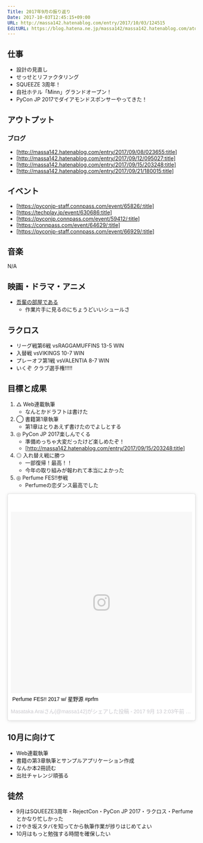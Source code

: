 ```yaml
---
Title: 2017年9月の振り返り
Date: 2017-10-03T12:45:15+09:00
URL: http://massa142.hatenablog.com/entry/2017/10/03/124515
EditURL: https://blog.hatena.ne.jp/massa142/massa142.hatenablog.com/atom/entry/8599973812304015093
---
```


## 仕事
+ 設計の見直し
+ せっせとリファクタリング
+ SQUEEZE 3周年！
+ 自社ホテル「Minn」グランドオープン！
+ PyCon JP 2017でダイアモンドスポンサーやってきた！

## アウトプット

### ブログ
+ [http://massa142.hatenablog.com/entry/2017/09/08/023655:title]
+ [http://massa142.hatenablog.com/entry/2017/09/12/095027:title]
+ [http://massa142.hatenablog.com/entry/2017/09/15/203248:title]
+ [http://massa142.hatenablog.com/entry/2017/09/21/180015:title]

## イベント

+ [https://pyconjp-staff.connpass.com/event/65826/:title]
+ [https://techplay.jp/event/630686:title]
+ [https://pyconjp.connpass.com/event/59412/:title]
+ [https://connpass.com/event/64629/:title]
+ [https://pyconjp-staff.connpass.com/event/66929/:title]

## 音楽
N/A
	
## 映画・ドラマ・アニメ

+ [吾輩の部屋である](http://www.ntv.co.jp/wagaheya/)
	+ 作業片手に見るのにちょうどいいシュールさ

## ラクロス
+ リーグ戦第6戦 vsRAGGAMUFFINS 13-5 WIN
+ 入替戦 vsVIKINGS 10-7 WIN
+ プレーオフ第1戦 vsVALENTIA 8-7 WIN
+ いくぞ クラブ選手権!!!!!

## 目標と成果
1. △ Web連載執筆
    + なんとかドラフトは書けた
1. ◯ 書籍第1章執筆
    + 第1章はとりあえず書けたのでよしとする
1. ◎ PyCon JP 2017楽しんでくる
    + 準備めっちゃ大変だったけど楽しめたぞ！
    + [http://massa142.hatenablog.com/entry/2017/09/15/203248:title]
1. ◎ 入れ替え戦に勝つ
	+ 一部復帰！最高！！
	+ 今年の取り組みが報われて本当によかった
1. ◎ Perfume FES!!参戦
	+ Perfumeの恋ダンス最高でした
<blockquote class="instagram-media" data-instgrm-captioned data-instgrm-version="7" style=" background:#FFF; border:0; border-radius:3px; box-shadow:0 0 1px 0 rgba(0,0,0,0.5),0 1px 10px 0 rgba(0,0,0,0.15); margin: 1px; max-width:658px; padding:0; width:99.375%; width:-webkit-calc(100% - 2px); width:calc(100% - 2px);"><div style="padding:8px;"> <div style=" background:#F8F8F8; line-height:0; margin-top:40px; padding:50.0% 0; text-align:center; width:100%;"> <div style=" background:url(data:image/png;base64,iVBORw0KGgoAAAANSUhEUgAAACwAAAAsCAMAAAApWqozAAAABGdBTUEAALGPC/xhBQAAAAFzUkdCAK7OHOkAAAAMUExURczMzPf399fX1+bm5mzY9AMAAADiSURBVDjLvZXbEsMgCES5/P8/t9FuRVCRmU73JWlzosgSIIZURCjo/ad+EQJJB4Hv8BFt+IDpQoCx1wjOSBFhh2XssxEIYn3ulI/6MNReE07UIWJEv8UEOWDS88LY97kqyTliJKKtuYBbruAyVh5wOHiXmpi5we58Ek028czwyuQdLKPG1Bkb4NnM+VeAnfHqn1k4+GPT6uGQcvu2h2OVuIf/gWUFyy8OWEpdyZSa3aVCqpVoVvzZZ2VTnn2wU8qzVjDDetO90GSy9mVLqtgYSy231MxrY6I2gGqjrTY0L8fxCxfCBbhWrsYYAAAAAElFTkSuQmCC); display:block; height:44px; margin:0 auto -44px; position:relative; top:-22px; width:44px;"></div></div> <p style=" margin:8px 0 0 0; padding:0 4px;"> <a href="https://www.instagram.com/p/BY-bk9ZAeNd/" style=" color:#000; font-family:Arial,sans-serif; font-size:14px; font-style:normal; font-weight:normal; line-height:17px; text-decoration:none; word-wrap:break-word;" target="_blank">Perfume FES!! 2017 w/ 星野源 #prfm</a></p> <p style=" color:#c9c8cd; font-family:Arial,sans-serif; font-size:14px; line-height:17px; margin-bottom:0; margin-top:8px; overflow:hidden; padding:8px 0 7px; text-align:center; text-overflow:ellipsis; white-space:nowrap;">Masataka Araiさん(@massa142)がシェアした投稿 - <time style=" font-family:Arial,sans-serif; font-size:14px; line-height:17px;" datetime="2017-09-13T09:03:36+00:00">2017  9月 13 2:03午前 PDT</time></p></div></blockquote>
<script async defer src="//platform.instagram.com/en_US/embeds.js"></script>

## 10月に向けて
+ Web連載執筆
+ 書籍の第3章執筆とサンプルアプリケーション作成
+ なんか本2冊読む
+ 出社チャレンジ頑張る

## 徒然
+ 9月はSQUEEZE3周年・RejectCon・PyCon JP 2017・ラクロス・Perfumeとかなり忙しかった
+ けやき坂スタバを知ってから執筆作業が捗りはじめてよい
+ 10月はもっと勉強する時間を確保したい
